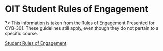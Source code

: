 # OIT Student Rules of Engagement
?> This information is taken from the Rules of Engagement Presented for CYB-301. These guidelines still apply, even though they do not pertain to a specific course.

[Student Rules of Engagement]([../bin/misc/OIT_Rules-of-Engagement.pdf ':include')